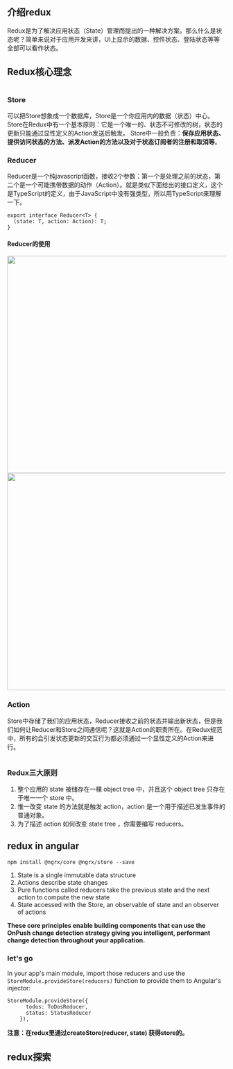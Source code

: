 ## 介绍redux
Redux是为了解决应用状态（State）管理而提出的一种解决方案。那么什么是状态呢？简单来说对于应用开发来讲，UI上显示的数据、控件状态、登陆状态等等全部可以看作状态。


## Redux核心理念
<img src="http://note.youdao.com/yws/api/personal/file/C6857B9A982B483EB0E75EA4ACDF37E0?method=download&shareKey=222e4fd7cd5ccdf5f313ca5d7086a83c" alt="">

### Store
可以把Store想象成一个数据库，Store是一个你应用内的数据（状态）中心。Store在Redux中有一个基本原则：它是一个唯一的、状态不可修改的树，状态的更新只能通过显性定义的Action发送后触发。
Store中一般负责：**保存应用状态、提供访问状态的方法、派发Action的方法以及对于状态订阅者的注册和取消等**。

### Reducer
Reducer是一个纯javascript函数，接收2个参数：第一个是处理之前的状态，第二个是一个可能携带数据的动作（Action）。就是类似下面给出的接口定义，这个是TypeScript的定义，由于JavaScript中没有强类型，所以用TypeScript来理解一下。
```
export interface Reducer<T> {
  (state: T, action: Action): T;
}
```

#### Reducer的使用
<img src="" width="800" height="500">
<img src="" width="800" height="500">

### Action
Store中存储了我们的应用状态，Reducer接收之前的状态并输出新状态，但是我们如何让Reducer和Store之间通信呢？这就是Action的职责所在。在Redux规范中，所有的会引发状态更新的交互行为都必须通过一个显性定义的Action来进行。

<img src="https://cdn-images-1.medium.com/max/800/1*CBfav7WP_SuV_UV87N1_Og.png" alt="">

### Redux三大原则
1. 整个应用的 state 被储存在一棵 object tree 中，并且这个 object tree 只存在于唯一一个 store 中。
2. 惟一改变 state 的方法就是触发 action，action 是一个用于描述已发生事件的普通对象。
3. 为了描述 action 如何改变 state tree ，你需要编写 reducers。

## redux in angular

```
npm install @ngrx/core @ngrx/store --save
```
1. State is a single immutable data structure
2. Actions describe state changes
3. Pure functions called reducers take the previous state and the next action to compute the new state
4. State accessed with the Store, an observable of state and an observer of actions

**These core principles enable building components that can use the OnPush change detection strategy giving you intelligent, performant change detection throughout your application.**

### let's go
In your app's main module, import those reducers and use the `StoreModule.provideStore(reducers)` function to provide them to Angular's injector:
```
StoreModule.provideStore({
      todos: ToDosReducer,
      status: StatusReducer
    }),
```

**注意：在redux里通过createStore(reducer, state) 获得store的。**


## redux探索
